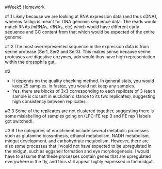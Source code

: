 #Week5 Homework


#1.1 
Likely because we are looking at RNA expression data (and thus cDNA), whereas fastqc is meant for DNA genomic sequence data. The reads would match RNAs (mRNAs, rRNAs, etc) which would have different early sequence and GC content from that which would be expected of the entire genome. 

#1.2
The most overrepresented sequence in the expression data is from serine protease (Ser1, Ser2 and Ser3). This makes sense because serine proteases are digestive enzymes, adn would thus have high representation within the drosophila gut. 

#2
- It depends on the quality checking method. In general stats, you would keep 25 samples. In fastqc, you would not keep any samples.  
- Yes, there are blocks of 3x3 corresponding to each replicate of 3 (each sample is closest in euclidian distance to its two replicates), suggesting high consistency between replicates. 

#3.3 
Some of the replicates are not clustered together, suggesting there is some mislabelling of samples going on (LFC-FE rep 3 and FE rep 1 labels got switched).

#3.6
The categories of enrichment include several metabolic processes such as glutamine biosynthesis, ethanol metabolism, NADH metabolism, midgut development, and carbohydrate metabolism. However, there are also some processes that I would not have expected to be upregulated in the midgut, such as eggshell formation and eye morphogenesis. I would have to assume that these processes contain genes that are upregulated everywhere in the fly, and thus still appear highly expressed in the midgut. 